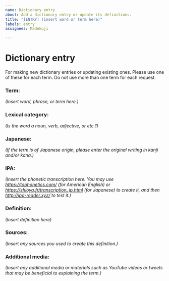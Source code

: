 ```yaml
---
name: Dictionary entry
about: Add a dictionary entry or update its definitions.
title: "[ENTRY] (insert word or term here)"
labels: entry
assignees: Madekuji

---
```


# Dictionary entry
For making new dictionary entries or updating existing ones. Please use one of these for each term. Do not use more than one term for each request.

### Term:
*(Insert word, phrase, or term here.)*


### Lexical category:
*(Is the word a noun, verb, adjective, or etc.?)*


### Japanese:
*(If the term is of Japanese origin, please enter the original writing in kanji and/or kana.)*


### IPA:
*(Insert the phonetic transcription here. You may use https://tophonetics.com/ (for American English) or https://shioya.fr/transcription_jp.html (for Japanese) to create it, and then http://ipa-reader.xyz/ to test it.)*


### Definition:
*(Insert definition here)*


### Sources:
*(Insert any sources you used to create this definition.)*


### Additional media:
*(Insert any additional media or materials such as YouTube videos or tweets that may be beneficial to explaining the term.)*



